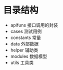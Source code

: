 # 目录结构

- apifuns 接口调用的封装
- cases 测试用例
- constants 常量
- data 外部数据
- helper 辅助类
- modules 数据模型
- utils 工具类